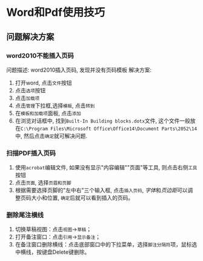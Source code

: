 # Word和Pdf使用技巧

## 问题解决方案

### word2010不能插入页码

问题描述: word2010插入页码, 发现并没有页码模板
解决方案:

1. 打开word, 点击`文件`按钮
2. 点击`选项`按钮
3. 点击`加载项`
4. 点击`管理`下拉框,选择`模板`, 点击`转到`
5. 在`模板和加载项`面板, 点击`添加`
6. 在浏览对话框中, 找到`Built-In Building blocks.dotx`文件, 这个文件一般放在`C:\Program Files\Microsoft Office\Office14\Document Parts\2052\14`中, 然后点击`确定`就可解决问题.

### 扫描PDF插入页码

1. 使用`acrobat`编辑文件, 如果没有显示"内容编辑""页面"等工具, 则点击右侧`工具`按钮
2. 点击`页面`, 选择`页眉和页脚`
3. 根据需要选择页脚的"左中右"三个输入框, 点击`插入页码`, *字体*和*页边距*可以调整页码大小和位置, `确定`后就可以看到插入的页码。

### 删除尾注横线

1. 切换草稿视图：点击`视图`->`草稿`；
2. 打开备注窗口：点击`引用`->`显示备注`；
3. 在备注窗口删除横线：点击底部窗口中的下拉菜单，选择`脚注分隔符`项，鼠标选中横线，按键盘Delete键删除。
